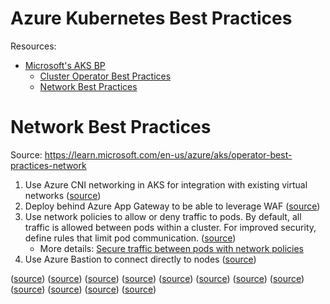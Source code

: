 # Azure Kubernetes Best Practices

Resources:
- [Microsoft's AKS BP](https://learn.microsoft.com/en-us/azure/aks/best-practices)
    - [Cluster Operator Best Practices](https://learn.microsoft.com/en-us/azure/aks/best-practices#cluster-operator-best-practices)
    - [Network Best Practices](https://learn.microsoft.com/en-us/azure/aks/operator-best-practices-network)
 
# Network Best Practices

Source: https://learn.microsoft.com/en-us/azure/aks/operator-best-practices-network

1. Use Azure CNI networking in AKS for integration with existing virtual networks ([source](https://learn.microsoft.com/en-us/azure/aks/operator-best-practices-network#choose-the-appropriate-network-model))
2. Deploy behind Azure App Gateway to be able to leverage WAF ([source](https://learn.microsoft.com/en-us/azure/aks/operator-best-practices-network#secure-traffic-with-a-web-application-firewall-waf))
3. Use network policies to allow or deny traffic to pods. By default, all traffic is allowed between pods within a cluster. For improved security, define rules that limit pod communication. ([source](https://learn.microsoft.com/en-us/azure/aks/operator-best-practices-network#control-traffic-flow-with-network-policies))
    - More details: [Secure traffic between pods with network policies](https://learn.microsoft.com/en-us/azure/aks/use-network-policies)         
5. Use Azure Bastion to connect directly to nodes ([source]())



 ([source]())
 ([source]())
 ([source]())
 ([source]())
 ([source]())
 ([source]())
 ([source]())
 ([source]())
 ([source]())
 ([source]())
 ([source]())
 ([source]())
